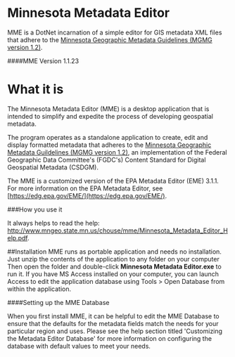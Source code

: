 Minnesota Metadata Editor
==========

MME is a DotNet incarnation of a simple editor for GIS metadata XML files that adhere to the [Minnesota Geographic Metadata Guidelines (MGMG version 1.2)](http://www.mngeo.state.mn.us/committee/standards/mgmg/metadata.htm). 

####MME Version
    1.1.23

What it is
==========
The Minnesota Metadata Editor (MME) is a desktop application that is intended to simplify and expedite the process of developing geospatial metadata.  

The program operates as a standalone application to create, edit and display formatted metadata that adheres to the [Minnesota Geographic Metadata Guildelines (MGMG version 1.2)](http://www.mngeo.state.mn.us/committee/standards/mgmg/metadata.htm), an implementation of the Federal Geographic Data Committee's (FGDC's) Content Standard for Digital Geospatial Metadata (CSDGM).  

The MME is a customized version of the EPA Metadata Editor (EME) 3.1.1.  For more information on the EPA Metadata Editor, see [https://edg.epa.gov/EME/](https://edg.epa.gov/EME/). 

###How you use it

It always helps to read the help: http://www.mngeo.state.mn.us/chouse/mme/Minnesota_Metadata_Editor_Help.pdf.

##Installation
MME runs as portable application and needs no installation. Just unzip the contents of the application to any folder on your computer Then open the folder and double-click **Minnesota Metadata Editor.exe** to run it. If you have MS Access installed on your computer, you can launch Access to edit the application database using Tools > Open Database from within the application.

####Setting up the MME Database

When you first install MME, it can be helpful to edit the MME Database to ensure that the defaults for the metadata fields match the needs for your particular region and uses. Please see the help section titled 'Customizing the Metadata Editor Database' for more information on configuring the database with default values to meet your needs.


